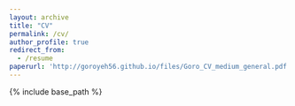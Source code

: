 ```yaml
---
layout: archive
title: "CV"
permalink: /cv/
author_profile: true
redirect_from:
  - /resume
paperurl: 'http://goroyeh56.github.io/files/Goro_CV_medium_general.pdf'  
---
```

<!-- [Download paper here](http://academicpages.github.io/files/paper1.pdf) -->
<!-- [Goro Yeh's CV](http://goroyeh56.github.io/files/Goro_CV_medium_general.pdf) -->
{% include base_path %}
<!-- C:\Users\User\Desktop\GoroYeh56.github.io\files\Goro_CV_medium_general.pdf -->
<!-- {%pdf http://goroyeh56.github.io/files/Goro_CV_medium_general.pdf %} -->

<!-- 
Education
======
* B.S. in IPE, National Tsing Hua University, 2012
* M.S. in Jekyll, GitHub University, 2014
* Ph.D in Version Control Theory, GitHub University, 2018 (expected)

Work experience
======
* Summer 2015: Research Assistant
  * Github University
  * Duties included: Tagging issues
  * Supervisor: Professor Git

* Fall 2015: Research Assistant
  * Github University
  * Duties included: Merging pull requests
  * Supervisor: Professor Hub
  
Skills
======
* Skill 1
* Skill 2
  * Sub-skill 2.1
  * Sub-skill 2.2
  * Sub-skill 2.3
* Skill 3

Publications
======
  <ul>{% for post in site.publications %}
    {% include archive-single-cv.html %}
  {% endfor %}</ul>
  
Talks
======
  <ul>{% for post in site.talks %}
    {% include archive-single-talk-cv.html %}
  {% endfor %}</ul>
  
Teaching
======
  <ul>{% for post in site.teaching %}
    {% include archive-single-cv.html %}
  {% endfor %}</ul>
  
Service and leadership
======
* Currently signed in to 43 different slack teams
 -->